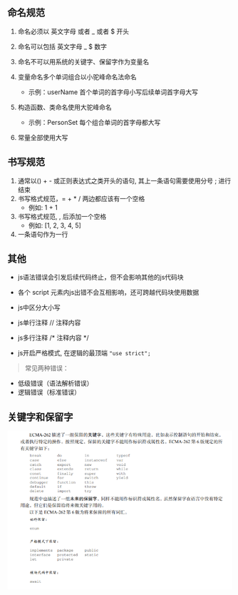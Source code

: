 ## 命名规范

1. 命名必须以 英文字母 或者 _ 或者 $ 开头
2. 命名可以包括 英文字母 _ $ 数字
3. 命名不可以用系统的关键字、保留字作为变量名

4. 变量命名多个单词组合以小驼峰命名法命名
   - 示例：userName 首个单词的首字母小写后续单词首字母大写

5. 构造函数、类命名使用大驼峰命名
   - 示例：PersonSet 每个组合单词的首字母都大写
6. 常量全部使用大写



## 书写规范

1. 通常以() + - 或正则表达式之类开头的语句, 其上一条语句需要使用分号 ; 进行结束
2. 书写格式规范，= + * / 两边都应该有一个空格
   - 例如: 1 + 1
3. 书写格式规范,  , 后添加一个空格
   - 例如: [1, 2, 3, 4, 5]
4. 一条语句作为一行





## 其他

- js语法错误会引发后续代码终止，但不会影响其他的js代码块

- 各个 script 元素内js出错不会互相影响，还可跨越代码块使用数据

- js中区分大小写

- js单行注释 // 注释内容

- js多行注释 /* 注释内容 */
- js开启严格模式, 在逻辑的最顶端   `"use strict";`



> 常见两种错误：

- 低级错误（语法解析错误）
- 逻辑错误（标准错误）





## 关键字和保留字



![关键字和保留字](images/关键字和保留字.png)